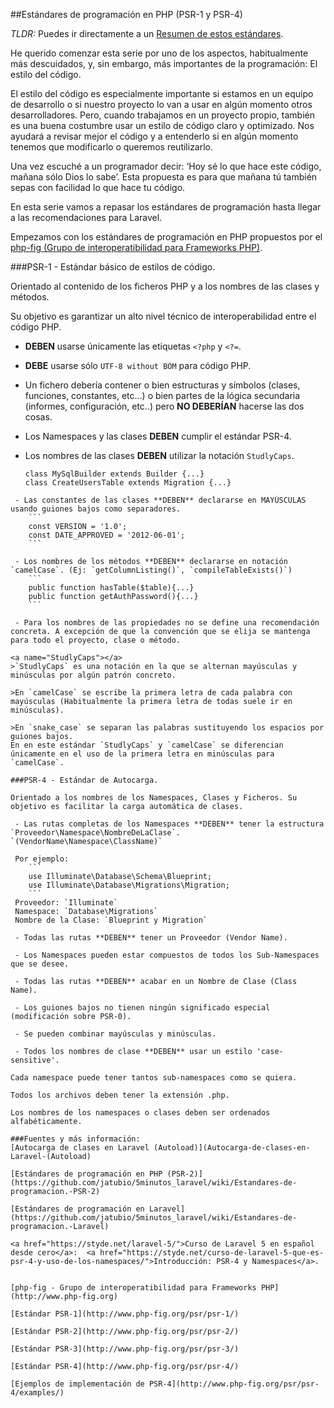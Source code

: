 ##Estándares de programación en PHP (PSR-1 y PSR-4)

*TLDR:* Puedes ir directamente a un [Resumen de estos estándares](https://github.com/jatubio/5minutos_laravel/wiki/Estandares-de-programacion.-Laravel).

He querido comenzar esta serie por uno de los aspectos, habitualmente más descuidados, y, sin embargo, más importantes de la programación: El estilo del código.

El estilo del código es especialmente importante si estamos en un equipo de desarrollo o si nuestro proyecto lo van a usar en algún momento otros desarrolladores. Pero, cuando trabajamos en un proyecto propio, también es una buena costumbre usar un estilo de código claro y optimizado. Nos ayudará a revisar mejor el código y a entenderlo si en algún momento tenemos que modificarlo o queremos reutilizarlo.

Una vez escuché a un programador decir: ‘Hoy sé lo que hace este código, mañana sólo Dios lo sabe’. Esta propuesta es para que mañana tú también sepas con facilidad lo que hace tu código.

En esta serie vamos a repasar los estándares de programación hasta llegar a las recomendaciones para Laravel.

Empezamos con los estándares de programación en PHP propuestos por el [php-fig (Grupo de interoperatibilidad para Frameworks PHP)](http://www.php-fig.org).

###PSR-1 - Estándar básico de estilos de código.

Orientado al contenido de los ficheros PHP y a los nombres de las clases y métodos. 

Su objetivo es garantizar un alto nivel técnico de interoperabilidad entre el código PHP.

 - **DEBEN** usarse únicamente las etiquetas `<?php` y `<?=`.

 - **DEBE** usarse sólo `UTF-8 without BOM` para código PHP.  

 - Un fichero debería contener o bien estructuras y símbolos (clases, funciones, constantes, etc...) o bien partes de la lógica secundaria (informes, configuración, etc..) pero **NO DEBERÍAN** hacerse las dos cosas. 

 - Los Namespaces y las clases **DEBEN** cumplir el estándar PSR-4.

 - Los nombres de las clases **DEBEN** utilizar la notación `StudlyCaps`.
	```
	class MySqlBuilder extends Builder {...}
	class CreateUsersTable extends Migration {...}
```
 - Las constantes de las clases **DEBEN** declararse en MAYÚSCULAS usando guiones bajos como separadores.
	```
    const VERSION = '1.0';
	const DATE_APPROVED = '2012-06-01';
    ```

 - Los nombres de los métodos **DEBEN** declararse en notación `camelCase`. (Ej: `getColumnListing()`, `compileTableExists()`)
	```
	public function hasTable($table){...}
	public function getAuthPassword(){...}
    ```

 - Para los nombres de las propiedades no se define una recomendación concreta. A excepción de que la convención que se elija se mantenga para todo el proyecto, clase o método. 

<a name="StudlyCaps"></a>
>`StudlyCaps` es una notación en la que se alternan mayúsculas y minúsculas por algún patrón concreto.  

>En `camelCase` se escribe la primera letra de cada palabra con mayúsculas (Habitualmente la primera letra de todas suele ir en minúsculas).  

>En `snake_case` se separan las palabras sustituyendo los espacios por guiones bajos.   
En en este estándar `StudlyCaps` y `camelCase` se diferencian únicamente en el uso de la primera letra en minúsculas para `camelCase`.
	
###PSR-4 - Estándar de Autocarga.

Orientado a los nombres de los Namespaces, Clases y Ficheros. Su objetivo es facilitar la carga automática de clases.

 - Las rutas completas de los Namespaces **DEBEN** tener la estructura `Proveedor\Namespace\NombreDeLaClase`. `(VendorName\Namespace\ClassName)`
 
 Por ejemplo:  
	```
    use Illuminate\Database\Schema\Blueprint;
	use Illuminate\Database\Migrations\Migration;
	```
 Proveedor: `Illuminate`  
 Namespace: `Database\Migrations`  
 Nombre de la Clase: `Blueprint y Migration`  
 
 - Todas las rutas **DEBEN** tener un Proveedor (Vendor Name).
 
 - Los Namespaces pueden estar compuestos de todos los Sub-Namespaces que se desee.  
 
 - Todas las rutas **DEBEN** acabar en un Nombre de Clase (Class Name).
 
 - Los guiones bajos no tienen ningún significado especial (modificación sobre PSR-0).
 
 - Se pueden combinar mayúsculas y minúsculas.
 
 - Todos los nombres de clase **DEBEN** usar un estilo 'case-sensitive'.
   
Cada namespace puede tener tantos sub-namespaces como se quiera.

Todos los archivos deben tener la extensión .php.

Los nombres de los namespaces o clases deben ser ordenados alfabéticamente.

###Fuentes y más información:
[Autocarga de clases en Laravel (Autoload)](Autocarga-de-clases-en-Laravel-(Autoload)

[Estándares de programación en PHP (PSR-2)](https://github.com/jatubio/5minutos_laravel/wiki/Estandares-de-programacion.-PSR-2)

[Estándares de programación en Laravel](https://github.com/jatubio/5minutos_laravel/wiki/Estandares-de-programacion.-Laravel)

<a href="https://styde.net/laravel-5/">Curso de Laravel 5 en español desde cero</a>:  <a href="https://styde.net/curso-de-laravel-5-que-es-psr-4-y-uso-de-los-namespaces/">Introducción: PSR-4 y Namespaces</a>.   


[php-fig - Grupo de interoperatibilidad para Frameworks PHP](http://www.php-fig.org)  

[Estándar PSR-1](http://www.php-fig.org/psr/psr-1/)  

[Estándar PSR-2](http://www.php-fig.org/psr/psr-2/)  

[Estándar PSR-3](http://www.php-fig.org/psr/psr-3/)  

[Estándar PSR-4](http://www.php-fig.org/psr/psr-4/)  

[Ejemplos de implementación de PSR-4](http://www.php-fig.org/psr/psr-4/examples/)  
